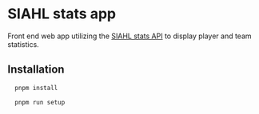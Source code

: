# SIAHL stats app

Front end web app utilizing the [SIAHL stats API]() to display player and team statistics.

## Installation
```bash
  pnpm install

  pnpm run setup
```